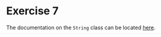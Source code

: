 # Exercise 7

The documentation on the `String` class can be located [here](https://docs.ruby-lang.org/en/3.0.0/String.html).
